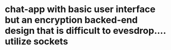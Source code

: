 # chat-app with basic user interface but an encryption backed-end design that is difficult to evesdrop.... utilize sockets
